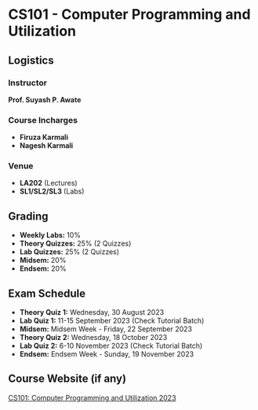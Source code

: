 # CS101 - Computer Programming and Utilization

## Logistics

### Instructor

**Prof. Suyash P. Awate**

### Course Incharges

- **Firuza Karmali**
- **Nagesh Karmali**

### Venue

- **LA202** (Lectures)
- **SL1/SL2/SL3** (Labs)

## Grading

- **Weekly Labs:** 10%
- **Theory Quizzes:** 25% (2 Quizzes)
- **Lab Quizzes:** 25% (2 Quizzes)
- **Midsem:** 20%
- **Endsem:** 20%

## Exam Schedule

- **Theory Quiz 1:** Wednesday, 30 August 2023
- **Lab Quiz 1:** 11-15 September 2023 (Check Tutorial Batch)
- **Midsem:** Midsem Week - Friday, 22 September 2023
- **Theory Quiz 2:** Wednesday, 18 October 2023
- **Lab Quiz 2:** 6-10 November 2023 (Check Tutorial Batch)
- **Endsem:** Endsem Week - Sunday, 19 November 2023

## Course Website (if any)

[CS101: Computer Programming and Utilization 2023](https://www.cse.iitb.ac.in/~cs101/2023.1/)
